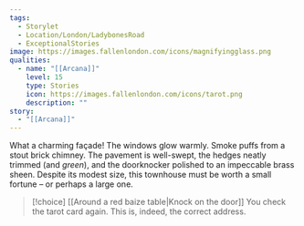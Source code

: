 ```yaml
---
tags:
  - Storylet
  - Location/London/LadybonesRoad
  - ExceptionalStories
image: https://images.fallenlondon.com/icons/magnifyingglass.png
qualities:
  - name: "[[Arcana]]"
    level: 15
    type: Stories
    icon: https://images.fallenlondon.com/icons/tarot.png
    description: ""
story:
  - "[[Arcana]]"
---
```


What a charming façade! The windows glow warmly. Smoke puffs from a stout brick chimney. The pavement is well-swept, the hedges neatly trimmed (and _green_), and the doorknocker polished to an impeccable brass sheen. Despite its modest size, this townhouse must be worth a small fortune – or perhaps a large one.


> [!choice] [[Around a red baize table|Knock on the door]]
> You check the tarot card again. This is, indeed, the correct address.
